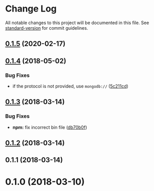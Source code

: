 # Change Log

All notable changes to this project will be documented in this file. See [standard-version](https://github.com/conventional-changelog/standard-version) for commit guidelines.

## [0.1.5](https://github.com/dwmkerr/mongo-connection-string/compare/v0.1.4...v0.1.5) (2020-02-17)



<a name="0.1.4"></a>
## [0.1.4](https://github.com/dwmkerr/mongo-connection-string/compare/v0.1.3...v0.1.4) (2018-05-02)


### Bug Fixes

* if the protocol is not provided, use `mongodb://` ([5c211cd](https://github.com/dwmkerr/mongo-connection-string/commit/5c211cd))



<a name="0.1.3"></a>
## [0.1.3](https://github.com/dwmkerr/mongo-connection-string/compare/v0.1.2...v0.1.3) (2018-03-14)


### Bug Fixes

* **npm:** fix incorrect bin file ([db70b0f](https://github.com/dwmkerr/mongo-connection-string/commit/db70b0f))



<a name="0.1.2"></a>
## [0.1.2](https://github.com/dwmkerr/mongo-connection-string/compare/v0.1.1...v0.1.2) (2018-03-14)



<a name="0.1.1"></a>
## 0.1.1 (2018-03-14)



<a name="0.1.0"></a>
# 0.1.0 (2018-03-10)
